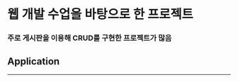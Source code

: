 # 웹 개발 수업을 바탕으로 한 프로젝트

### 주로 게시판을 이용해 CRUD를 구현한 프로젝트가 많음


## Application
**********************************************

